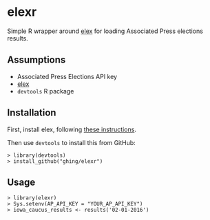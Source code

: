 elexr
=====

Simple R wrapper around [elex](https://github.com/newsdev/elex/) for loading Associated Press elections results.

Assumptions
-----------

* Associated Press Elections API key
* [elex](https://github.com/newsdev/elex/)
* `devtools` R package

Installation
------------

First, install elex, following [these instructions](http://elex.readthedocs.org/en/latest/install.html). 

Then use `devtools` to install this from GitHub:

    > library(devtools)
    > install_github("ghing/elexr")

Usage
-----

    > library(elexr)
    > Sys.setenv(AP_API_KEY = "YOUR_AP_API_KEY")
    > iowa_caucus_results <- results('02-01-2016')
